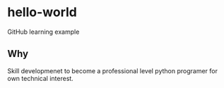 # hello-world
GitHub learning example

## Why
Skill developmenet to become a professional level python programer for own technical interest.
